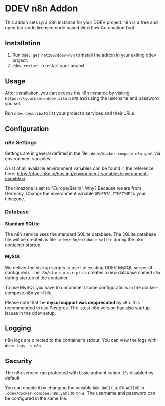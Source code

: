 # DDEV n8n Addon

This addon sets up a n8n instance for your DDEV project. n8n is a free and open fair-code licensed node based Workflow Automation Tool.

## Installation

1. Run `ddev get netz98/ddev-n8n` to install the addon in your exiting ddev project.
2. `ddev restart` to restart your project.

## Usage

After installation, you can access the n8n instance by visiting `https://<yourname>.ddev.site:5678` and using the username and password you set.

Run `ddev describe` to list your project's services and their URLs.

## Configuration

### n8n Settings

Settings are in general defined in the file `.ddev/docker-compose.n8n.yaml` via environment variables.

A list of all available environment variables can be found in the reference here:
https://docs.n8n.io/hosting/environment-variables/environment-variables/

The timezone is set to "Europe/Berlin". Why? Because we are from Germany.
Change the environment variable `GENERIC_TIMEZONE` to your timezone.

### Database

#### Standard SQLite

The n8n service uses the standard SQLite database.
The SQLite database file will be created as file `.ddev/n8n/database.sqlite` during the n8n container startup.

#### MySQL

We deliver the startup scripts to use the existing DDEV MySQL server (if configured). 
The `n8n/startup-script.sh` creates a new database named `n8n` during startup of the container.

To use MySQL you have to uncomment some configurations in the docker-compose.n8n.yaml file.

Please note that the **mysql support was depprecated** by n8n.
It is recommended to use Postgres. The latest n8n version had also startup issues in the ddev setup.

## Logging

n8n logs are directed to the container's stdout. You can view the logs with `ddev logs -s n8n`.

## Security

The n8n service can protected with basic authentication. 
It's disabled by default.

You can enable it by changing the variable `N8N_BASIC_AUTH_ACTIVE` in `.ddev/docker-compose.n8n.yaml` to `true`. 
The username and password can be configured in the same file.

